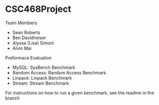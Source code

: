 # CSC468Project

Team Members 
- Sean Roberts 
- Ben Davidheiser
- Alyssa (Lisa) Simoni
- Alvin Mai

Preformace Evaluation 
- MySQL: SysBench Benchmark
- Random Access: Random Access Benchmark
- Linpack: Linpack Benchmark
- Stream: Stream Benchmark

For instructions on how to run a given benchmark, see the readme in the branch
